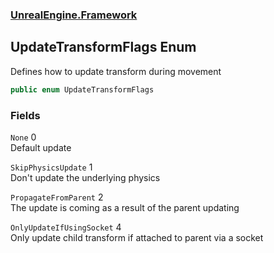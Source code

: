 ### [UnrealEngine.Framework](./UnrealEngine-Framework.md 'UnrealEngine.Framework')
## UpdateTransformFlags Enum
Defines how to update transform during movement  
```csharp
public enum UpdateTransformFlags
```
### Fields
<a name='UpdateTransformFlags-None'></a>
`None` 0  
Default update  
  
<a name='UpdateTransformFlags-SkipPhysicsUpdate'></a>
`SkipPhysicsUpdate` 1  
Don't update the underlying physics  
  
<a name='UpdateTransformFlags-PropagateFromParent'></a>
`PropagateFromParent` 2  
The update is coming as a result of the parent updating  
  
<a name='UpdateTransformFlags-OnlyUpdateIfUsingSocket'></a>
`OnlyUpdateIfUsingSocket` 4  
Only update child transform if attached to parent via a socket  
  
